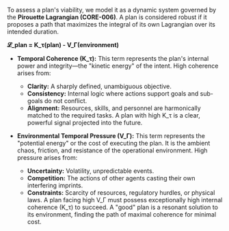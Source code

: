 To assess a plan's viability, we model it as a dynamic system governed by the **Pirouette Lagrangian (CORE-006)**. A plan is considered robust if it proposes a path that maximizes the integral of its own Lagrangian over its intended duration.

**𝓛_plan = K_τ(plan) - V_Γ(environment)**

-   **Temporal Coherence (K_τ):** This term represents the plan's internal power and integrity—the "kinetic energy" of the intent. High coherence arises from:
    -   **Clarity:** A sharply defined, unambiguous objective.
    -   **Consistency:** Internal logic where actions support goals and sub-goals do not conflict.
    -   **Alignment:** Resources, skills, and personnel are harmonically matched to the required tasks.
    A plan with high K_τ is a clear, powerful signal projected into the future.

-   **Environmental Temporal Pressure (V_Γ):** This term represents the "potential energy" or the cost of executing the plan. It is the ambient chaos, friction, and resistance of the operational environment. High pressure arises from:
    -   **Uncertainty:** Volatility, unpredictable events.
    -   **Competition:** The actions of other agents casting their own interfering imprints.
    -   **Constraints:** Scarcity of resources, regulatory hurdles, or physical laws.
    A plan facing high V_Γ must possess exceptionally high internal coherence (K_τ) to succeed. A "good" plan is a resonant solution to its environment, finding the path of maximal coherence for minimal cost.